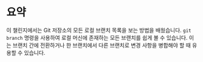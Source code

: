 # 요약

이 챌린지에서는 Git 저장소의 모든 로컬 브랜치 목록을 보는 방법을 배웠습니다. `git branch` 명령을 사용하여 로컬 머신에 존재하는 모든 브랜치를 쉽게 볼 수 있습니다. 이는 브랜치 간에 전환하거나 한 브랜치에서 다른 브랜치로 변경 사항을 병합해야 할 때 유용할 수 있습니다.
